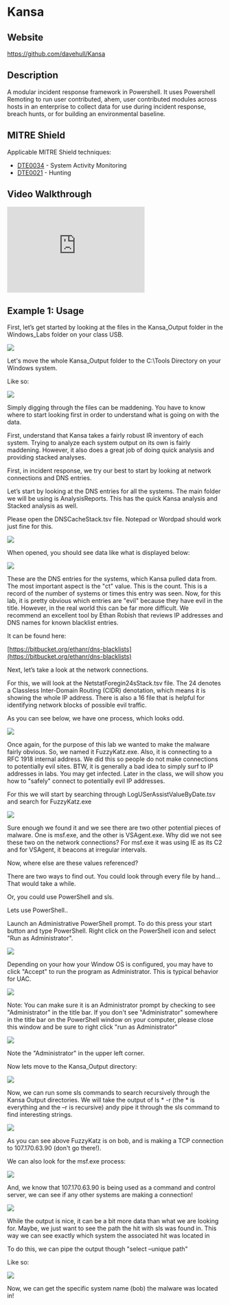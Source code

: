 Kansa
=====

Website
-------

<https://github.com/davehull/Kansa>

Description
-----------

A modular incident response framework in Powershell. It uses
Powershell Remoting to run user contributed, ahem, user contributed
modules across hosts in an enterprise to collect data for use
during incident response, breach hunts, or for building an environmental
baseline.

MITRE Shield
------------

Applicable MITRE Shield techniques:
* [DTE0034](https://shield.mitre.org/techniques/DTE0034) - System Activity Monitoring
* [DTE0021](https://shield.mitre.org/techniques/DTE0021) - Hunting

Video Walkthrough
-----------------

<iframe src="https://onedrive.live.com/embed?cid=8D6C4317A39E3D29&resid=8D6C4317A39E3D29%2155667&authkey=AI6Zr2-z2u-xI7I" width="320" height="200" frameborder="0" scrolling="no" allowfullscreen sandbox="allow-scripts allow-pointer-lock allow-forms allow-same-origin"></iframe>

Example 1: Usage
----------------

First, let’s get started by looking at the files in the Kansa\_Output
folder in the Windows\_Labs folder on your class USB.

![](Kansa_files/image001.png)

Let's move the whole Kansa_Output folder to the C:\Tools Directory on your Windows system.

Like so:

![](Kansa_files/windows_tools.png)

Simply digging through the files can be maddening. You have to know
where to start looking first in order to understand what is going on
with the data.

First, understand that Kansa takes a fairly robust IR inventory of each
system. Trying to analyze each system output on its own is fairly
maddening. However, it also does a great job of doing quick analysis and
providing stacked analyses.

First, in incident response, we try our best to start by looking at
network connections and DNS entries.

Let’s start by looking at the DNS entries for all the systems. The main
folder we will be using is AnalysisReports. This has the quick Kansa
analysis and Stacked analysis as well.

Please open the DNSCacheStack.tsv file. Notepad or Wordpad should work
just fine for this.

![](Kansa_files/image003.png)

When opened, you should see data like what is displayed below:

![](Kansa_files/image004.png)

These are the DNS entries for the systems, which Kansa pulled data from.
The most important aspect is the "ct" value. This is the count. This is
a record of the number of systems or times this entry was seen. Now, for
this lab, it is pretty obvious which entries are "evil" because they
have evil in the title. However, in the real world this can be far more
difficult. We recommend an excellent tool by Ethan Robish that reviews
IP addresses and DNS names for known blacklist entries.

It can be found here:

[https://bitbucket.org/ethanr/dns-blacklists](https://bitbucket.org/ethanr/dns-blacklists)

Next, let’s take a look at the network connections.

For this, we will look at the NetstatForegin24sStack.tsv file. The 24
denotes a Classless Inter-Domain Routing (CIDR) denotation, which means
it is showing the whole IP address. There is also a 16 file that is
helpful for identifying network blocks of possible evil traffic.

As you can see below, we have one process, which looks odd.

![](Kansa_files/image006.png)

Once again, for the purpose of this lab we wanted to make the malware
fairly obvious. So, we named it FuzzyKatz.exe. Also, it is connecting to
a RFC 1918 internal address. We did this so people do not make
connections to potentially evil sites. BTW, it is generally a bad idea
to simply surf to IP addresses in labs. You may get infected. Later in
the class, we will show you how to "safely" connect to potentially evil
IP addresses.

For this we will start by searching through LogUSerAssistValueByDate.tsv
and search for FuzzyKatz.exe

![](Kansa_files/image008.png)

Sure enough we found it and we see there are two other potential pieces
of malware. One is msf.exe, and the other is VSAgent.exe. Why did we not
see these two on the network connections? For msf.exe it was using IE as
its C2 and for VSAgent, it beacons at irregular intervals.

Now, where else are these values referenced?

There are two ways to find out. You could look through every file by
hand… That would take a while.

Or, you could use PowerShell and sls.

Lets use PowerShell..

Launch an Administrative PowerShell prompt. To do this press your start
button and type PowerShell. Right click on the PowerShell icon and
select "Run as Administrator".

![](Kansa_files/image012.png)

Depending on your how your Window OS is configured, you may have to
click "Accept" to run the program as Administrator. This is typical
behavior for UAC.

![](Kansa_files/image014.png)

Note: You can make sure it is an Administrator prompt by checking to see
"Administrator" in the title bar. If you don't see "Administrator"
somewhere in the title bar on the PowerShell window on your computer,
please close this window and be sure to right click "run as
Administrator"

![](Kansa_files/image016.png)

Note the "Administrator" in the upper left corner.

Now lets move to the Kansa\_Output directory:

![](Kansa_files/image019.png)

Now, we can run some sls commands to search recursively through the
Kansa Output directories. We will take the output of ls \* -r (the \* is
everything and the –r is recursive) andy pipe it through the sls command
to find interesting strings.

![](Kansa_files/image020.png)

As you can see above FuzzyKatz is on bob, and is making a TCP connection
to 107.170.63.90 (don't go there!).

We can also look for the msf.exe process:

![](Kansa_files/image022.png)

And, we know that 107.170.63.90 is being used as a command and control
server, we can see if any other systems are making a connection!

![](Kansa_files/image024.png)

While the output is nice, it can be a bit more data than what we are
looking for. Maybe, we just want to see the path the hit with sls was
found in. This way we can see exactly which system the associated hit
was located in

To do this, we can pipe the output though "select –unique path"

Like so:

![](Kansa_files/image026.png)

Now, we can get the specific system name (bob) the malware was located
in!
